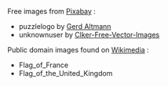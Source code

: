 Free images from [Pixabay](https://pixabay.com) :
- puzzlelogo by [Gerd Altmann](https://pixabay.com/users/geralt-9301)
- unknownuser by [Clker-Free-Vector-Images](https://pixabay.com/users/clker-free-vector-images-3736)

Public domain images found on [Wikimedia](https://commons.wikimedia.org) :
- Flag_of_France
- Flag_of_the_United_Kingdom
